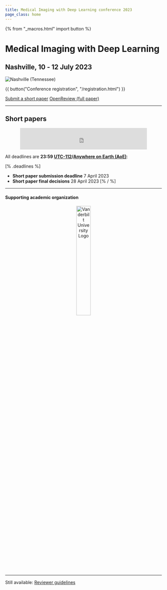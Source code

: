 ```yaml
---
title: Medical Imaging with Deep Learning conference 2023
page_class: home
---
```

{% from "_macros.html" import button %}
# Medical Imaging with Deep Learning
## Nashville, 10 ‑ 12 July 2023
<p class="primary-photo centered">
    <img alt="Nashville (Tennessee)" src="/images/nashville.jpg">
</p>

{{ button("Conference registration", "/registration.html") }}

<p class="centered">
    <a href="https://openreview.net/group?id=MIDL.io/2023/Short_Paper_Track" class="button">Submit a short paper</a>
    <a href="https://openreview.net/group?id=MIDL.io/2023/Conference" class="button">OpenReview (full paper)</a>
</p>

---

## Short papers
<center><iframe src="https://free.timeanddate.com/countdown/i8ruvlef/n3399/cf12/cm0/cu4/ct0/cs1/ca0/co1/cr0/ss0/cac000/cpc000/pcfff/tcfff/fs100/szw448/szh189/tatShort%20paper%20submission%20deadline/tac000/tpc000/iso2023-04-07T23:59:59" allowtransparency="true" frameborder="0" width="408" height="69"></iframe></center>

All deadlines are **23:59 [UTC-112](https://www.timeanddate.com/time/zones/aoe)/[Anywhere on Earth (AoE)](https://en.wikipedia.org/wiki/Anywhere_on_Earth)**:

[% .deadlines %]
* **Short paper submission deadline** 7 April 2023
* **Short paper final decisions** 28 April 2023
[% / %]

---
#### Supporting academic organization
<center>
<a href="https://www.vanderbilt.edu/"><img width="30%" src="/images/Vanderbilt_University_seal.svg.png" alt="Vanderbilt University Logo"></a>
</center>

---
Still available: [Reviewer guidelines](/reviewer-guidelines.html)